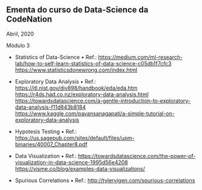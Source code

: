 ## Ementa do curso de Data-Science da CodeNation    

Abril, 2020

Módulo 3

- Statistics of Data-Science
• Ref.:
https://medium.com/ml-research-lab/how-to-self-learn-statistics-of-data-science-c05db1f7cfc3
https://www.statisticsdonewrong.com/index.html

- Exploratory Data Analysis
• Ref.:
https://itl.nist.gov/div898/handbook/eda/eda.htm
https://r4ds.had.co.nz/exploratory-data-analysis.html
https://towardsdatascience.com/a-gentle-introduction-to-exploratory-data-analysis-f11d843b8184
https://www.kaggle.com/pavansanagapati/a-simple-tutorial-on-exploratory-data-analysis

- Hypotesis Testing
• Ref.: https://us.sagepub.com/sites/default/files/upm-binaries/40007_Chapter8.pdf

- Data Visualization
• Ref.: https://towardsdatascience.com/the-power-of-visualization-in-data-science-1995d56e4208
https://visme.co/blog/examples-data-visualizations/

- Spurious Correlations
• Ref.: http://tylervigen.com/spurious-correlations